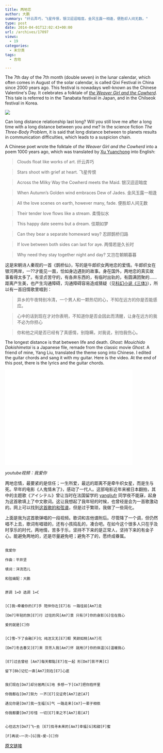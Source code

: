 ```yaml
---
title: 两地恋
author: 大鹏
summary: "纤云弄巧，飞星传恨，银汉迢迢暗度。金风玉露一相逢，便胜却人间无数。"
type: post
date: 2014-04-01T12:02:43+00:00
url: /archives/17097
views:
  - 19
categories:
  - 未分类
tags:
  - 吉他

---
```


The 7th day of the 7th month (double seven) in the lunar calendar, which often comes in August of the solar calendar, is called Qixi Festival in China since 2000 years ago. This festival is nowadays well-known as the Chinese Valentine's Day. It celebrates a folktale of [*the Weaver Girl and the Cowherd*](https://en.wikipedia.org/wiki/The_Weaver_Girl_and_the_Cowherd). This tale is referred to in the Tanabata festival in Japan, and in the Chilseok festival in Korea.


![](http://68.media.tumblr.com/tumblr_lpcfu0JQpI1qiasj1.jpg)


Can long distance relationship last long? Will you still love me after a long time with a long distance between you and me? In the science fiction *The Three-Body Problem*, it is said that long distance between to planets results in communication difficulties, which leads to a suspicion chain.


A Chinese poet wrote the folktale of *the Weaver Girl and the Cowherd* into a poem 1000 years ago, which was translated by [Xu Yuanchong](https://en.wikipedia.org/wiki/Xu_Yuanchong) into English:


> Clouds float like works of art.  纤云弄巧

> Stars shoot with grief at heart.  飞星传恨

> Across the Milky Way the Cowherd meets the Maid.  银汉迢迢暗度

> When Autumn’s Golden wind embraces Dew of Jades.  金风玉露一相逢

> All the love scenes on earth, however many, fade.  便胜却人间无数

>
> Their tender love flows like a stream. 柔情似水

> This happy date seems but a dream. 佳期如梦

> Can they bear a separate homeward way? 忍顾鹊桥归路

> If love between both sides can last for aye. 两情若是久长时

> Why need they stay together night and day?  又岂在朝朝暮暮


这是宋朝诗人秦观的一首《鹊桥仙》，写的是牛郎织女两地恋的爱情。牛郎织女在银河两岸，一??才能见一面，恰如身边遇到的故事。身在国外，两地恋的真实故事看得太多了。有坚贞苦守的，有各奔东西的，有临时出轨的，有圆满团聚的……距离产生美，也产生沟通障碍，沟通障碍容易造成猜疑（见[科幻小说《三体》](http://dapengde.com/archives/13483)），所以有一首旧情歌里唱到：


> 异乡的午夜特别冷清，一个男人和一颗热切的心，不知在远方的你是否能感应。

>
> 心中的话到现在才对你表明，不知道你是否会因此而清醒，让身在远方的我不必为你担心

>
> 你和他之间是否已经有了真感情，别隐瞒，对我说，别怕我伤心。



The longest distance is that between life and death. *Ghost: Mouichido Dakishimetai* is a Japanese file, remade from the classic movie *Ghost*. A friend of mine, Yang Liu, translated the theme song into Chinese. I edited the guitar chords and sang it with my guitar. Here is the video. At the end of this post, there is the lyrics and the guitar chords.


<iframe width="420" height="315" src="//www.youtube.com/embed/XUU87RKvo9A" frameborder="0" allowfullscreen></iframe> 


*youtube视频：我爱你*



两地恋情，最要紧的是信任；一生所爱，最远的距离不是牵牛织女星，而是生与死。早年的电影《人鬼情未了》，感动了一代人。这部电影近年来被日本翻拍，其中的主题歌《アイシテル》曾让当时在法国留学的 [yangliufr](http://yangliufr.com/2014/03/12/lyric-i-love-you-by-yang-liu/) 同学夜不能寐，起身为这首歌填上了中文歌词。这让我想起了我年轻的时候，也曾经是会为一首歌激动的。网上可以找到[这首歌的和弦谱](http://music.j-total.net/data/027hi/006_hirai_ken/023.html)，但是过于繁琐，我做了一些简化。


上面是我为这首歌弹唱的一段视频。歌词和吉他谱附后。尽管降了一个调，但仍然唱不上去，歌词有唱错的，还有小孩捣乱的，凑合吧。在如今这个很多人只在乎及时享乐的时代，两地情，苦多于乐，坚持不下来的是正常人，坚持下来的有金子心。能避免两地的，还是尽量避免吧；避免不了的，愿终成眷属。





```

我爱你

作曲：平井坚

填词：洋流范儿

和弦编配：大鹏


原调 1=D 选调 1=C


[C]我~牵着你的[F]手 陪伴你左[E7]右 一路往前[Am7]走

[Dm7]年轻的旅[E7]行 过往的风[Am7]景 只有[F]你的身影[G]住在我心

爱的就是[C]你


[C]雪~下了会融[F]化 纯洁又无[E7]暇 笑颜如桃[Am7]花

[Dm7]冬去春又[E7]来 芬芳入我[Am7]怀 就用[F]你的体温[G]温暖我心


[E7]过去曾经 [Am7]每天都黏[E7]在一起 形[Dm7]影不离[C]   

留下[Bb]记忆一直[Am7]刻在[E7]心底


我们现在[Dm7]却分居两[G]地 多想一下[Cm7]把你抱怀里

你我都在[Dm7]努力 一齐[E7]见证奇[Am7]迹[A7]

遇见你是[Dm7]我一生福[G]气 一路走来[Cm7]一辈子相依

你我都要[Dm7]珍惜 一切[E7]来之不[Am7]易[A7]


心往远方[Dm7]飞~去 [E7]找寻未来的[Am7]幸福[G]和甜[F]蜜

[F]再说~一次~[G]我~爱~[C]你

```

[原文链接](http://dapengde.com/archives/17097)

